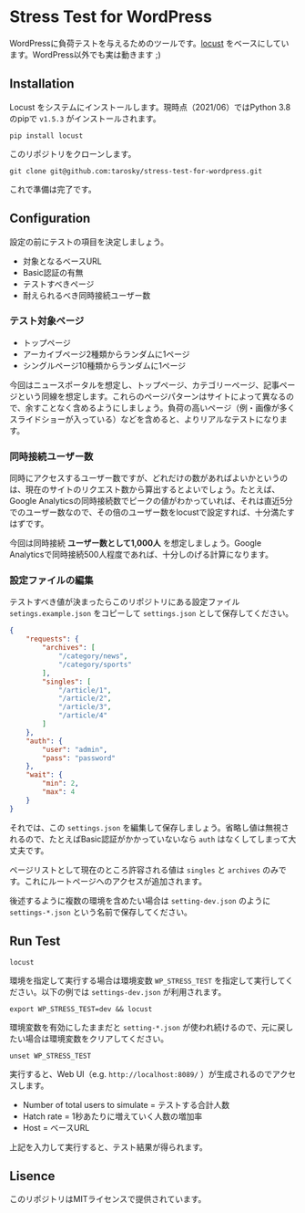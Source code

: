 # Stress Test for WordPress

WordPressに負荷テストを与えるためのツールです。[locust](https://docs.locust.io/en/stable/index.html) をベースにしています。WordPress以外でも実は動きます ;)

## Installation

Locust をシステムにインストールします。現時点（2021/06）ではPython 3.8のpipで `v1.5.3` がインストールされます。

```
pip install locust
```

このリポジトリをクローンします。

```
git clone git@github.com:tarosky/stress-test-for-wordpress.git
```

これで準備は完了です。

## Configuration

設定の前にテストの項目を決定しましょう。

- 対象となるベースURL
- Basic認証の有無
- テストすべきページ
- 耐えられるべき同時接続ユーザー数

### テスト対象ページ

- トップページ
- アーカイブページ2種類からランダムに1ページ
- シングルページ10種類からランダムに1ページ

今回はニュースポータルを想定し、トップページ、カテゴリーページ、記事ページという同線を想定します。これらのページパターンはサイトによって異なるので、余すことなく含めるようにしましょう。負荷の高いページ（例・画像が多くスライドショーが入っている）などを含めると、よりリアルなテストになります。

### 同時接続ユーザー数

同時にアクセスするユーザー数ですが、どれだけの数があればよいかというのは、現在のサイトのリクエスト数から算出するとよいでしょう。たとえば、Google Analyticsの同時接続数でピークの値がわかっていれば、それは直近5分でのユーザー数なので、その倍のユーザー数をlocustで設定すれば、十分満たすはずです。

今回は同時接続 **ユーザー数として1,000人** を想定しましょう。Google Analyticsで同時接続500人程度であれば、十分しのげる計算になります。

### 設定ファイルの編集

テストすべき値が決まったらこのリポジトリにある設定ファイル `setings.example.json` をコピーして `settings.json` として保存してください。

```json
{
	"requests": {
		"archives": [
			"/category/news",
			"/category/sports"
		],
		"singles": [
			"/article/1",
			"/article/2",
			"/article/3",
			"/article/4"
		]
	},
	"auth": {
		"user": "admin",
		"pass": "password"
	},
	"wait": {
		"min": 2,
		"max": 4
	}
}
```

それでは、この `settings.json` を編集して保存しましょう。省略し値は無視されるので、たとえばBasic認証がかかっていないなら `auth` はなくしてしまって大丈夫です。

ページリストとして現在のところ許容される値は `singles` と `archives` のみです。これにルートページへのアクセスが追加されます。

後述するように複数の環境を含めたい場合は `setting-dev.json` のように `settings-*.json` という名前で保存してください。

## Run Test

```
locust
```

環境を指定して実行する場合は環境変数 `WP_STRESS_TEST` を指定して実行してください。以下の例では `settings-dev.json` が利用されます。

```
export WP_STRESS_TEST=dev && locust
```

環境変数を有効にしたままだと `setting-*.json` が使われ続けるので、元に戻したい場合は環境変数をクリアしてください。

```
unset WP_STRESS_TEST
```

実行すると、Web UI（e.g. `http://localhost:8089/` ）が生成されるのでアクセスします。

- Number of total users to simulate = テストする合計人数
- Hatch rate = 1秒あたりに増えていく人数の増加率
- Host = ベースURL

上記を入力して実行すると、テスト結果が得られます。

## Lisence

このリポジトリはMITライセンスで提供されています。
